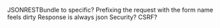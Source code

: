 JSONRESTBundle to specific?
Prefixing the request with the form name feels dirty
Response is always json
Security?
CSRF?
